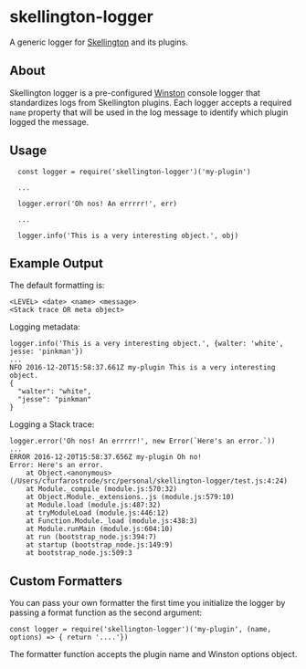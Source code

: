 # skellington-logger
A generic logger for [Skellington](https://github.com/colestrode/skellington) and its plugins.

## About

Skellington logger is a pre-configured [Winston](https://github.com/winstonjs/winston) console logger that standardizes
logs from Skellington plugins. Each logger accepts a required `name` property that will be used in the log message
to identify which plugin logged the message.

## Usage

```
  const logger = require('skellington-logger')('my-plugin')
  
  ...
  
  logger.error('Oh nos! An errrrr!', err)
  
  ...
  
  logger.info('This is a very interesting object.', obj)
```

## Example Output

The default formatting is:

```
<LEVEL> <date> <name> <message>
<Stack trace OR meta object>
```

Logging metadata: 
```
logger.info('This is a very interesting object.', {walter: 'white', jesse: 'pinkman'})
...
NFO 2016-12-20T15:58:37.661Z my-plugin This is a very interesting object.
{
  "walter": "white",
  "jesse": "pinkman"
}

```

Logging a Stack trace: 
```
logger.error('Oh nos! An errrrr!', new Error(`Here's an error.`))
...
ERROR 2016-12-20T15:58:37.656Z my-plugin Oh no!
Error: Here's an error.
    at Object.<anonymous> (/Users/cfurfarostrode/src/personal/skellington-logger/test.js:4:24)
    at Module._compile (module.js:570:32)
    at Object.Module._extensions..js (module.js:579:10)
    at Module.load (module.js:487:32)
    at tryModuleLoad (module.js:446:12)
    at Function.Module._load (module.js:438:3)
    at Module.runMain (module.js:604:10)
    at run (bootstrap_node.js:394:7)
    at startup (bootstrap_node.js:149:9)
    at bootstrap_node.js:509:3
```

## Custom Formatters

You can pass your own formatter the first time you initialize the logger by passing a format function as the second
argument:

`const logger = require('skellington-logger')('my-plugin', (name, options) => { return '....'})`

The formatter function accepts the plugin name and Winston options object.